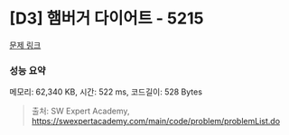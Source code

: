 # [D3] 햄버거 다이어트 - 5215 

[문제 링크](https://swexpertacademy.com/main/code/problem/problemDetail.do?contestProbId=AWT-lPB6dHUDFAVT) 

### 성능 요약

메모리: 62,340 KB, 시간: 522 ms, 코드길이: 528 Bytes



> 출처: SW Expert Academy, https://swexpertacademy.com/main/code/problem/problemList.do